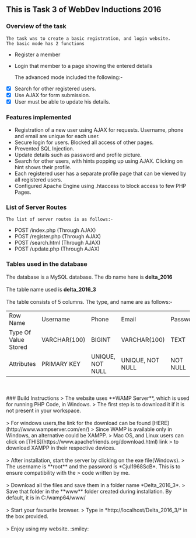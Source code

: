 ## This is Task 3 of WebDev Inductions 2016
### Overview of the task
    The task was to create a basic registration, and login website.
    The basic mode has 2 functions
* Register a member
* Login that member to a page showing the entered details

    The advanced mode included the following:-
* [X] Search for other registered users.
* [X] Use AJAX for form submission.
* [X] User must be able to update his details.

### Features implemented
- Registration of a new user using AJAX for requests. Username, phone and email are unique for each user.
- Secure login for users. Blocked all access of other pages.
- Prevented SQL Injection.
- Update details such as password and profile picture.
- Search for other users, with hints popping up using AJAX. Clicking on hint shows their profile.
- Each registered user has a separate profile page that can be viewed by all registered users.
- Configured Apache Engine using .htaccess to block access to few PHP Pages.

### List of Server Routes
    The list of server routes is as follows:-
* POST /index.php (Through AJAX)
* POST /register.php (Through AJAX)
* POST /search.html (Through AJAX)
* POST /update.php (Through AJAX)

### Tables used in the database
The database is a MySQL database. The db name here is **delta_2016**
<br/>
<br/>
The table name used is **delta_2016_3**
<br/>
<br/>
The table consists of 5 columns. The type, and name are as follows:-
<table>
<tr>
<td>Row Name</td>
<td>Username</td>
<td>Phone</td>
<td>Email</td>
<td>Password</td>
<td>Picture</td>
</tr>
<tr>
<td>Type Of Value Stored</td>
<td>VARCHAR(100)</td>
<td>BIGINT</td>
<td>VARCHAR(100)</td>
<td>TEXT</td>
<td>TEXT</td>
<tr/>
<tr>
<td>Attributes</td>
<td>PRIMARY KEY</td>
<td>UNIQUE, NOT NULL</td>
<td>UNIQUE, NOT NULL</td>
<td>NOT NULL</td>
<td>NOT NULL</td>
</tr>
</table>
<br/>
<br/>
### Build Instructions
> The website uses **WAMP Server**, which is used for running PHP Code, in Windows.
> The first step is to download it if it is not present in your workspace.
<br/>
<br/>
> For windows users,the link for the download can be found [HERE](http://www.wampserver.com/en/)
> Since WAMP is available only in Windows, an alternative could be XAMPP.
> Mac OS, and Linux users can click on [THIS](https://www.apachefriends.org/download.html) link 
> to download XAMPP in their respective devices.
<br/>
<br/>
> After installation, start the server by clicking on the exe file(Windows).
> The username is **root** and the password is *Cjul1968ScB*. This is to ensure compatibility with the
> code written by me.
<br/>
<br/>
> Download all the files and save them in a folder name *Delta_2016_3*.
> Save that folder in the **www** folder created during installation. By default, it is in C:/wamp64/www/
<br/>
<br/>
> Start your favourite browser.
> Type in *http://localhost/Delta_2016_3/* in the box provided.
<br/>
<br/>
> Enjoy using my website. :smiley: